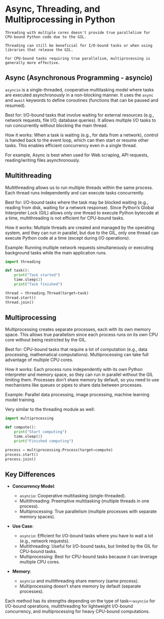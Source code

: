 # Async, Threading, and Multiprocessing in Python
    Threading with multiple cores doesn't provide true parallelism for CPU-bound Python code due to the GIL.

    Threading can still be beneficial for I/O-bound tasks or when using libraries that release the GIL.

    For CPU-bound tasks requiring true parallelism, multiprocessing is generally more effective.
## Async (Asynchronous Programming - asyncio)
`asyncio` is a single-threaded, cooperative multitasking model where tasks are executed asynchronously in a non-blocking manner. It uses the `async` and `await` keywords to define coroutines (functions that can be paused and resumed).

Best for: I/O-bound tasks that involve waiting for external resources (e.g., network requests, file I/O, database queries). It allows multiple I/O tasks to run concurrently without blocking the main thread.

How it works: When a task is waiting (e.g., for data from a network), control is handed back to the event loop, which can then start or resume other tasks. This enables efficient concurrency even in a single thread.

For example, Async is best when used for Web scraping, API requests, reading/writing files asynchronously.

## Multithreading
Multithreading allows us to run multiple threads within the same process. Each thread runs independently and can execute tasks concurrently.

Best for: I/O-bound tasks where the task may be blocked waiting (e.g., reading from disk, waiting for a network response). Since Python’s Global Interpreter Lock (GIL) allows only one thread to execute Python bytecode at a time, multithreading is not efficient for CPU-bound tasks.

How it works: Multiple threads are created and managed by the operating system, and they can run in parallel, but due to the GIL, only one thread can execute Python code at a time (except during I/O operations).

Example: Running multiple network requests simultaneously or executing background tasks while the main application runs.

```python
import threading

def task():
    print("Task started")
    time.sleep(2)
    print("Task finished")

thread = threading.Thread(target=task)
thread.start()
thread.join()
```
## Multiprocessing
Multiprocessing creates separate processes, each with its own memory space. This allows true parallelism since each process runs on its own CPU core without being restricted by the GIL.

Best for: CPU-bound tasks that require a lot of computation (e.g., data processing, mathematical computations). Multiprocessing can take full advantage of multiple CPU cores.

How it works: Each process runs independently with its own Python interpreter and memory space, so they can run in parallel without the GIL limiting them. Processes don’t share memory by default, so you need to use mechanisms like queues or pipes to share data between processes.

Example: Parallel data processing, image processing, machine learning model training.

Very similar to the threading module as well: 

```python
import multiprocessing

def compute():
    print("Start computing")
    time.sleep(2)
    print("Finished computing")

process = multiprocessing.Process(target=compute)
process.start()
process.join()
```

## Key Differences
- **Concurrency Model**:
   - `asyncio`: Cooperative multitasking (single-threaded).
   - Multithreading: Preemptive multitasking (multiple threads in one process).
   - Multiprocessing: True parallelism (multiple processes with separate memory spaces).

- **Use Case**:
   - `asyncio`: Efficient for I/O-bound tasks where you have to wait a lot (e.g., network requests).
   - Multithreading: Useful for I/O-bound tasks, but limited by the GIL for CPU-bound tasks.
   - Multiprocessing: Best for CPU-bound tasks because it can leverage multiple CPU cores.

- **Memory**:
   - `asyncio` and multithreading share memory (same process).
   - Multiprocessing doesn’t share memory by default (separate processes).

Each method has its strengths depending on the type of task—`asyncio` for I/O-bound operations, multithreading for lightweight I/O-bound concurrency, and multiprocessing for heavy CPU-bound computations.
